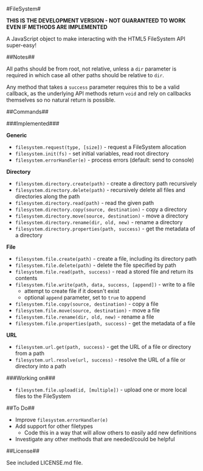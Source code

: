 #FileSystem#

**THIS IS THE DEVELOPMENT VERSION - NOT GUARANTEED TO WORK EVEN IF METHODS ARE IMPLEMENTED**

A JavaScript object to make interacting with the HTML5 FileSystem API super-easy!

##Notes##

All paths should be from root, not relative, unless a `dir` parameter is required in which case all other paths should be relative to `dir`.

Any method that takes a `success` parameter requires this to be a valid callback, as the underlying API methods return `void` and rely on callbacks themselves so no natural return is possible.

##Commands##

###Implemented###

**Generic**

* `filesystem.request(type, [size])` - request a FileSystem allocation
* `filesystem.init(fs)` - set initial variables, read root directory
* `filesystem.errorHandler(e)` - process errors (default: send to console)

**Directory**

* `filesystem.directory.create(path)` - create a directory path recursively
* `filesystem.directory.delete(path)` - recursively delete all files and directories along the path
* `filesystem.directory.read(path)` - read the given path
* `filesystem.directory.copy(source, destination)` - copy a directory
* `filesystem.directory.move(source, destination)` - move a directory
* `filesystem.directory.rename(dir, old, new)` - rename a directory
* `filesystem.directory.properties(path, success)` - get the metadata of a directory

**File**

* `filesystem.file.create(path)` - create a file, including its directory path
* `filesystem.file.delete(path)` - delete the file specified by path
* `filesystem.file.read(path, success)` - read a stored file and return its contents
* `filesystem.file.write(path, data, success, [append])` - write to a file
    * attempt to create file if it doesn't exist
    * optional `append` parameter, set to `true` to append
* `filesystem.file.copy(source, destination)` - copy a file
* `filesystem.file.move(source, destination)` - move a file
* `filesystem.file.rename(dir, old, new)` - rename a file
* `filesystem.file.properties(path, success)` - get the metadata of a file

**URL**

* `filesystem.url.get(path, success)` - get the URL of a file or directory from a path
* `filesystem.url.resolve(url, success)` - resolve the URL of a file or directory into a path

###Working on###

* `filesystem.file.upload(id, [multiple])` - upload one or more local files to the FileSystem


##To Do##

* Improve `filesystem.errorHandler(e)`
* Add support for other filetypes
    * Code this in a way that will allow others to easily add new definitions
* Investigate any other methods that are needed/could be helpful

##License##

See included LICENSE.md file.